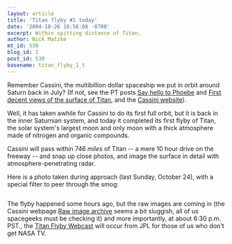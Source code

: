 ```yaml
---
layout: article
title: 'Titan flyby #1 today'
date: '2004-10-26 18:56:08 -0700'
excerpt: Within spitting distance of Titan.
author: Nick Matzke
mt_id: 530
blog_id: 2
post_id: 530
basename: titan_flyby_1_t
---
```

Remember Cassini, the multibillion dollar spaceship we put in orbit around Saturn back in July?  (If not, see the PT posts [Say hello to Phoebe](http://www.pandasthumb.org/pt-archives/000266.html) and [First decent views of the surface of Titan](http://www.pandasthumb.org/pt-archives/000312.html), and the [Cassini website](http://saturn.jpl.nasa.gov/home/index.cfm)).

<img src="http://saturn.jpl.nasa.gov/multimedia/images/titan/images/PIA06107-th100.jpg" alt="" style="float:left;" /> Well, it has taken awhile for Cassini to do its first full orbit, but it is back in the inner Saturnian system, and today it completed its first flyby of Titan, the solar system's largest moon and only moon with a thick atmosphere made of nitrogen and organic compounds.

Cassini will pass within 746 _miles_ of Titan -- a mere 10 hour drive on the freeway -- and snap up close photos, and image the surface in detail with atmosphere-penetrating radar.

Here is a photo taken during approach (last Sunday, October 24), with a special filter to peer through the smog: 

<img src="http://saturn.jpl.nasa.gov/multimedia/images/titan/images/PIA06107.jpg" alt="" />

The flyby happened some hours ago, but the raw images are coming in (the Cassini webpage [Raw image archive](http://saturn.jpl.nasa.gov/multimedia/images/raw/index.cfm) seems a bit sluggish, all of us spacegeeks must be checking it) and more importantly, at about 6:30 p.m. PST., the [Titan Flyby Webcast](http://www.jpl.nasa.gov/webcast/cassini/) will occur from JPL for those of us who don't get NASA TV.
